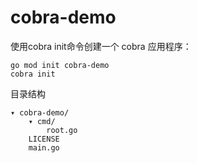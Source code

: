 # cobra-demo

使用cobra init命令创建一个 cobra 应用程序：
```shell
go mod init cobra-demo
cobra init
```
目录结构
```
▾ cobra-demo/
    ▾ cmd/
        root.go
    LICENSE
    main.go
```
